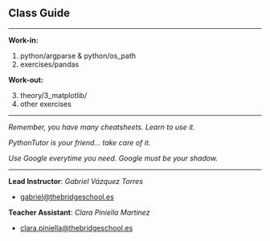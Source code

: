 ## **Class Guide**

---------

**Work-in:**

1. python/argparse & python/os_path
2. exercises/pandas

**Work-out:**

3. theory/3_matplotlib/
4. other exercises

---------

*Remember, you have many cheatsheets. Learn to use it.*

*PythonTutor is your friend... take care of it.*

*Use Google everytime you need. Google must be your shadow.*

---------

**Lead Instructor**: *Gabriel Vázquez Torres*

- gabriel@thebridgeschool.es

**Teacher Assistant**: *Clara Piniella Martinez*

- clara.piniella@thebridgeschool.es